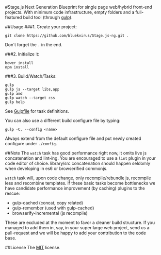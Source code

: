 #Stage.js Next Generation
Blueprint for single page web/hybrid front-end projects. With minimum code infrastructure, empty folders and a full-featured build tool (through [gulp](http://gulpjs.com/)).

##Usage
###1. Create your project:
```
git clone https://github.com/bluekvirus/Stage.js-ng.git .
```
Don't forget the `.` in the end.

###2. Initialize it:
```
bower install
npm install
```

###3. Build/Watch/Tasks:
```
gulp
gulp js --target libs,app
gulp amd
gulp watch --target css
gulp help
```
See [Gulpfile](gulpfile.js) for task definitions. 

You can also use a different build configure file by typing:
```
gulp -C, --config <name>
```
Always extend from the default configure file and put newly created configure under `./config`.


##Note
The `watch` task has good performance right now, it omits live js concatenation and lint-ing. You are encouraged to use a `lint` plugin in your code editor of choice. library/src concatenation should happen seldomly when developing in es6 or browserified commonjs.

`watch` task will, upon code change, only recompile/rebundle js, recompile less and recombine templates. If these basic tasks become bottlenecks we have candidate performance improvement (by caching) plugins to the rescue:

* gulp-cached (concat, copy related)
* gulp-remember (used with gulp-cached)
* browserify-incremental (js recompile)

These are excluded at the moment to favor a cleaner build structure. If you managed to add them in, say, in your super large web project, send us a pull-request and we will be happy to add your contribution to the code base.


##License
The [MIT](LICENSE) license.

